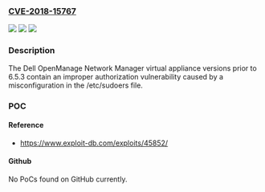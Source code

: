 ### [CVE-2018-15767](https://cve.mitre.org/cgi-bin/cvename.cgi?name=CVE-2018-15767)
![](https://img.shields.io/static/v1?label=Product&message=OpenManage%20Network%20Manager&color=blue)
![](https://img.shields.io/static/v1?label=Version&message=n%2Fa&color=blue)
![](https://img.shields.io/static/v1?label=Vulnerability&message=Improper%20Authorization%20Vulnerability.%20&color=brighgreen)

### Description

The Dell OpenManage Network Manager virtual appliance versions prior to 6.5.3 contain an improper authorization vulnerability caused by a misconfiguration in the /etc/sudoers file.

### POC

#### Reference
- https://www.exploit-db.com/exploits/45852/

#### Github
No PoCs found on GitHub currently.

